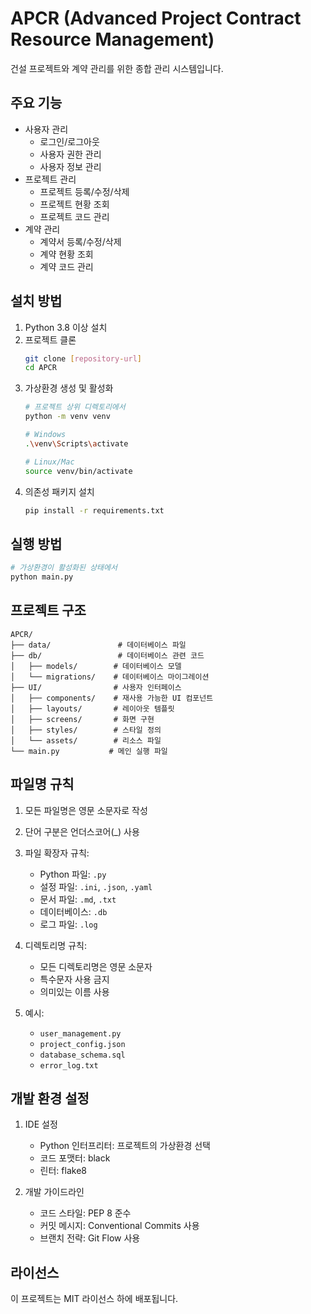 # APCR (Advanced Project Contract Resource Management)

건설 프로젝트와 계약 관리를 위한 종합 관리 시스템입니다.

## 주요 기능

- 사용자 관리
  - 로그인/로그아웃
  - 사용자 권한 관리
  - 사용자 정보 관리
- 프로젝트 관리
  - 프로젝트 등록/수정/삭제
  - 프로젝트 현황 조회
  - 프로젝트 코드 관리
- 계약 관리
  - 계약서 등록/수정/삭제
  - 계약 현황 조회
  - 계약 코드 관리

## 설치 방법

1. Python 3.8 이상 설치
2. 프로젝트 클론
   ```bash
   git clone [repository-url]
   cd APCR
   ```
3. 가상환경 생성 및 활성화
   ```bash
   # 프로젝트 상위 디렉토리에서
   python -m venv venv
   
   # Windows
   .\venv\Scripts\activate
   
   # Linux/Mac
   source venv/bin/activate
   ```
4. 의존성 패키지 설치
   ```bash
   pip install -r requirements.txt
   ```

## 실행 방법

```bash
# 가상환경이 활성화된 상태에서
python main.py
```

## 프로젝트 구조

```
APCR/
├── data/               # 데이터베이스 파일
├── db/                 # 데이터베이스 관련 코드
│   ├── models/        # 데이터베이스 모델
│   └── migrations/    # 데이터베이스 마이그레이션
├── UI/                # 사용자 인터페이스
│   ├── components/    # 재사용 가능한 UI 컴포넌트
│   ├── layouts/       # 레이아웃 템플릿
│   ├── screens/       # 화면 구현
│   ├── styles/        # 스타일 정의
│   └── assets/        # 리소스 파일
└── main.py           # 메인 실행 파일
```

## 파일명 규칙

1. 모든 파일명은 영문 소문자로 작성
2. 단어 구분은 언더스코어(_) 사용
3. 파일 확장자 규칙:
   - Python 파일: `.py`
   - 설정 파일: `.ini`, `.json`, `.yaml`
   - 문서 파일: `.md`, `.txt`
   - 데이터베이스: `.db`
   - 로그 파일: `.log`

4. 디렉토리명 규칙:
   - 모든 디렉토리명은 영문 소문자
   - 특수문자 사용 금지
   - 의미있는 이름 사용

5. 예시:
   - `user_management.py`
   - `project_config.json`
   - `database_schema.sql`
   - `error_log.txt`

## 개발 환경 설정

1. IDE 설정
   - Python 인터프리터: 프로젝트의 가상환경 선택
   - 코드 포맷터: black
   - 린터: flake8

2. 개발 가이드라인
   - 코드 스타일: PEP 8 준수
   - 커밋 메시지: Conventional Commits 사용
   - 브랜치 전략: Git Flow 사용

## 라이선스

이 프로젝트는 MIT 라이선스 하에 배포됩니다.